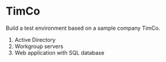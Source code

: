 # TimCo
Build a test environment based on a sample company TimCo.
 1. Active Directory
 2. Workgroup servers
 3. Web application with SQL database
